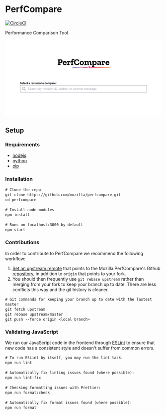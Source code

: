 # PerfCompare

[![CircleCI](https://circleci.com/gh/mozilla/perfcompare/tree/master.svg?style=svg)](https://circleci.com/gh/mozilla/perfcompare/tree/master)

Performance Comparison Tool

![screenshot](screenshot.png)

## Setup

### Requirements

- [nodejs](https://nodejs.org/en/download/)
- [python](https://www.python.org/downloads/release/python-369/)
- [pip](https://pip.pypa.io/en/stable/installation/)

### Installation

```
# Clone the repo
git clone https://github.com/mozilla/perfcompare.git
cd perfcompare

# Install node modules
npm install

# Runs on localhost:3000 by default
npm start
```

### Contributions

In order to contribute to PerfCompare we recommend the following workflow:
1. [Set an upstream remote](https://docs.github.com/en/get-started/getting-started-with-git/managing-remote-repositories/) that points to the Mozilla PerfCompare's Github [repository](https://github.com/mozilla/perfcompare.git), in addition to ```origin``` that points to your fork. 
2. You should then frequently use ```git rebase upstream``` rather than merging from your fork to keep your branch up to date. There are less conflicts this way and the git history is cleaner.
```
# Git commands for keeping your branch up to date with the lastest master
git fetch upstream
git rebase upstream/master
git push --force origin <local branch>
```
### Validating JavaScript

We run our JavaScript code in the frontend through [ESLint](https://eslint.org/) to ensure that new code has a consistent style and doesn't suffer from common errors.

```
# To run ESLint by itself, you may run the lint task:
npm run lint

# Automatically fix linting issues found (where possible):
npm run lint:fix

# Checking formatting issues with Prettier:
npm run format:check

# Automatically fix format issues found (where possible):
npm run format
```
